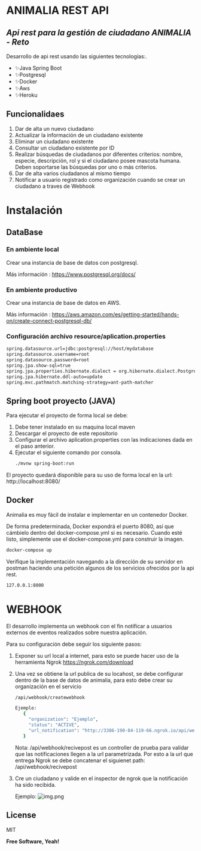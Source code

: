 # ANIMALIA REST API
## _Api rest para la gestión de ciudadano ANIMALIA - Reto_

Desarrollo de api rest usando las siguientes tecnologías:.

- ✨Java Spring Boot
- ✨Postgresql
- ✨Docker
- ✨Aws
- ✨Heroku

## Funcionalidaes

1. Dar de alta un nuevo ciudadano
2. Actualizar la información de un ciudadano existente
3. Eliminar un ciudadano existente
4. Consultar un ciudadano existente por ID
5. Realizar búsquedas de ciudadanos por diferentes criterios: nombre, especie,
   descripción, rol y si el ciudadano posee mascota humana. Deben soportarse las
   búsquedas por uno o más criterios.
6. Dar de alta varios ciudadanos al mismo tiempo
7. Notificar a usuario registrado como organización cuando se crear un ciudadano a traves de Webhook

# Instalación

## DataBase

### En ambiente local
Crear una instancia de base de datos con postgresql.

Más información : https://www.postgresql.org/docs/

### En ambiente productivo

Crear una instancia de base de datos en AWS.

Más información : https://aws.amazon.com/es/getting-started/hands-on/create-connect-postgresql-db/

### Configuración archivo resource/aplication.properties

```sh
spring.datasource.url=jdbc:postgresql://host/mydatabase
spring.datasource.username=root
spring.datasource.password=root
spring.jpa.show-sql=true
spring.jpa.properties.hibernate.dialect = org.hibernate.dialect.PostgreSQLDialect
spring.jpa.hibernate.ddl-auto=update
spring.mvc.pathmatch.matching-strategy=ant-path-matcher
```

## Spring boot proyecto (JAVA)

Para ejecutar el proyecto de forma local se debe:

1. Debe tener instalado en su maquina local maven
2. Descargar el proyecto de este repositorio
3. Configurar el archivo aplication.properties con las indicaciones dada en el paso anterior.
4. Ejecutar el siguiente comando por consola.
   ```sh
   ./mvnw spring-boot:run
   ```
El proyecto quedará disponible para su uso de forma local en la url: http://localhost:8080/

## Docker

Animalia es muy fácil de instalar e implementar en un contenedor Docker.

De forma predeterminada, Docker expondrá el puerto 8080, así que cámbielo dentro del
docker-compose.yml si es necesario. Cuando esté listo, simplemente use el docker-compose.yml para
construir la imagen.

```sh
docker-compose up
```

Verifique la implementación navegando a la dirección de su servidor en
postman haciendo una petición algunos de los servicios ofrecidos por la api rest.

```sh
127.0.0.1:8000
```

# WEBHOOK

El desarrollo implementa un webhook con el fin notificar a usuarios externos de eventos realizados sobre nuestra aplicación.

Para su configuración debe seguir los siguiente pasos:

1. Exponer su url local a internet, para esto se puede hacer uso de la herramienta Ngrok https://ngrok.com/download
2. Una vez se obtiene la url publica de su locahost, se debe configurar dentro de la base de datos de animalia, para esto debe crear su organización en el servicio
   ```sh
   /api/webhook/createwebhook
   
   Ejemplo:
      {
        "organization": "Ejemplo",
        "status": "ACTIVE",
        "url_notification": "http://3386-190-84-119-66.ngrok.io/api/webhook/recivepost"
      }
      ```
   Nota: /api/webhook/recivepost es un controller de prueba para validar que las notificaciones llegen a la url parametrizada. Por esto a la url que entrega Ngrok se debe concatenar el siguienet path: /api/webhook/recivepost  
3. Cre un ciudadano y valide en el inspector de ngrok que la notificación ha sido recibida.

   Ejemplo:
![img.png](img.png)


## License

MIT

**Free Software, Yeah!**
